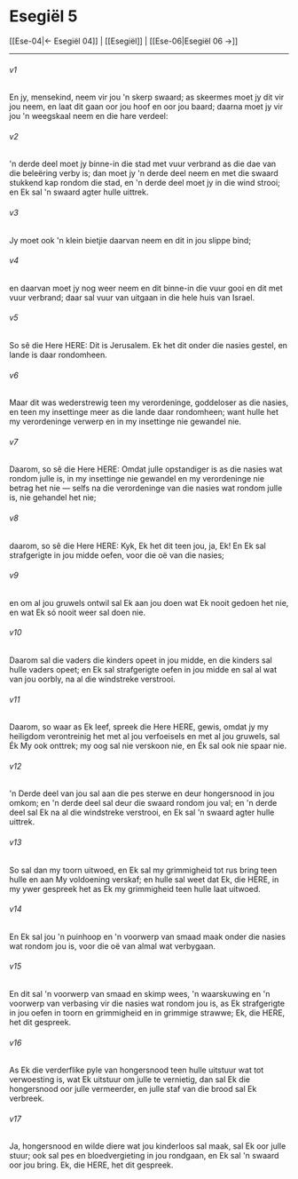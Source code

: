 # Esegiël 5

[[Ese-04|← Esegiël 04]] | [[Esegiël]] | [[Ese-06|Esegiël 06 →]]
***

###### v1
En jy, mensekind, neem vir jou 'n skerp swaard; as skeermes moet jy dit vir jou neem, en laat dit gaan oor jou hoof en oor jou baard; daarna moet jy vir jou 'n weegskaal neem en die hare verdeel: 
###### v2
'n derde deel moet jy binne-in die stad met vuur verbrand as die dae van die beleëring verby is; dan moet jy 'n derde deel neem en met die swaard stukkend kap rondom die stad, en 'n derde deel moet jy in die wind strooi; en Ek sal 'n swaard agter hulle uittrek. 
###### v3
Jy moet ook 'n klein bietjie daarvan neem en dit in jou slippe bind; 
###### v4
en daarvan moet jy nog weer neem en dit binne-in die vuur gooi en dit met vuur verbrand; daar sal vuur van uitgaan in die hele huis van Israel. 
###### v5
So sê die Here HERE: Dit is Jerusalem. Ek het dit onder die nasies gestel, en lande is daar rondomheen. 
###### v6
Maar dit was wederstrewig teen my verordeninge, goddeloser as die nasies, en teen my insettinge meer as die lande daar rondomheen; want hulle het my verordeninge verwerp en in my insettinge nie gewandel nie. 
###### v7
Daarom, so sê die Here HERE: Omdat julle opstandiger is as die nasies wat rondom julle is, in my insettinge nie gewandel en my verordeninge nie betrag het nie — selfs na die verordeninge van die nasies wat rondom julle is, nie gehandel het nie; 
###### v8
daarom, so sê die Here HERE: Kyk, Ek het dit teen jou, ja, Ek! En Ek sal strafgerigte in jou midde oefen, voor die oë van die nasies; 
###### v9
en om al jou gruwels ontwil sal Ek aan jou doen wat Ek nooit gedoen het nie, en wat Ek só nooit weer sal doen nie. 
###### v10
Daarom sal die vaders die kinders opeet in jou midde, en die kinders sal hulle vaders opeet; en Ek sal strafgerigte oefen in jou midde en sal al wat van jou oorbly, na al die windstreke verstrooi. 
###### v11
Daarom, so waar as Ek leef, spreek die Here HERE, gewis, omdat jy my heiligdom verontreinig het met al jou verfoeisels en met al jou gruwels, sal Ék My ook onttrek; my oog sal nie verskoon nie, en Ék sal ook nie spaar nie. 
###### v12
'n Derde deel van jou sal aan die pes sterwe en deur hongersnood in jou omkom; en 'n derde deel sal deur die swaard rondom jou val; en 'n derde deel sal Ek na al die windstreke verstrooi, en Ek sal 'n swaard agter hulle uittrek. 
###### v13
So sal dan my toorn uitwoed, en Ek sal my grimmigheid tot rus bring teen hulle en aan My voldoening verskaf; en hulle sal weet dat Ek, die HERE, in my ywer gespreek het as Ek my grimmigheid teen hulle laat uitwoed. 
###### v14
En Ek sal jou 'n puinhoop en 'n voorwerp van smaad maak onder die nasies wat rondom jou is, voor die oë van almal wat verbygaan. 
###### v15
En dit sal 'n voorwerp van smaad en skimp wees, 'n waarskuwing en 'n voorwerp van verbasing vir die nasies wat rondom jou is, as Ek strafgerigte in jou oefen in toorn en grimmigheid en in grimmige strawwe; Ek, die HERE, het dit gespreek. 
###### v16
As Ek die verderflike pyle van hongersnood teen hulle uitstuur wat tot verwoesting is, wat Ek uitstuur om julle te vernietig, dan sal Ek die hongersnood oor julle vermeerder, en julle staf van die brood sal Ek verbreek. 
###### v17
Ja, hongersnood en wilde diere wat jou kinderloos sal maak, sal Ek oor julle stuur; ook sal pes en bloedvergieting in jou rondgaan, en Ek sal 'n swaard oor jou bring. Ek, die HERE, het dit gespreek. 
